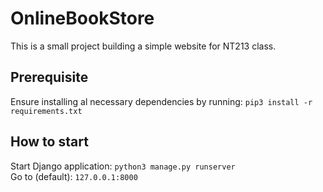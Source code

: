 # OnlineBookStore
This is a small project building a simple website for NT213 class.

## Prerequisite
Ensure installing al necessary dependencies by running: `pip3 install -r requirements.txt` 

## How to start
Start Django application: `python3 manage.py runserver`\
Go to (default): `127.0.0.1:8000` 
